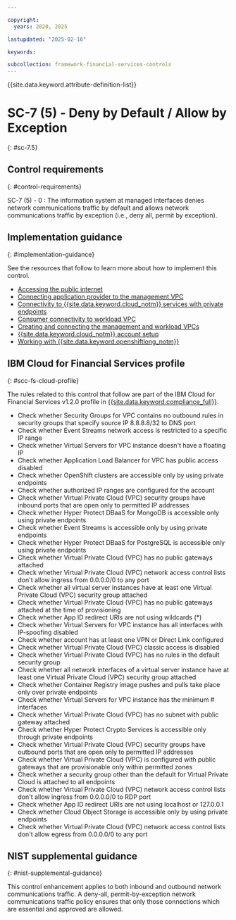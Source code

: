 ```yaml
---

copyright:
  years: 2020, 2025

lastupdated: "2025-02-16"

keywords:

subcollection: framework-financial-services-controls
---
```


{{site.data.keyword.attribute-definition-list}}


# SC-7 (5) - Deny by Default / Allow by Exception
{: #sc-7.5}

## Control requirements
{: #control-requirements}

SC-7 (5) - 0
    : The information system at managed interfaces denies network communications traffic by default and allows network communications traffic by exception (i.e., deny all, permit by exception).

## Implementation guidance
{: #implementation-guidance}

See the resources that follow to learn more about how to implement this control.

- [Accessing the public internet](/docs/framework-financial-services?topic=framework-financial-services-vpc-architecture-connectivity-to-internet)
- [Connecting application provider to the management VPC](/docs/framework-financial-services?topic=framework-financial-services-vpc-architecture-connectivity-management)
- [Connectivity to {{site.data.keyword.cloud_notm}} services with private endpoints](/docs/framework-financial-services?topic=framework-financial-services-vpc-architecture-connectivity-to-services)
- [Consumer connectivity to workload VPC](/docs/framework-financial-services?topic=framework-financial-services-vpc-architecture-connectivity-workload)
- [Creating and connecting the management and workload VPCs](/docs/framework-financial-services?topic=framework-financial-services-vpc-architecture-connectivity-create-vpcs)
- [{{site.data.keyword.cloud_notm}} account setup](/docs/framework-financial-services?topic=framework-financial-services-shared-account-setup)
- [Working with {{site.data.keyword.openshiftlong_notm}}](/docs/framework-financial-services?topic=framework-financial-services-shared-containers-openshift)

## IBM Cloud for Financial Services profile
{: #scc-fs-cloud-profile}

The rules related to this control that follow are part of the IBM Cloud for Financial Services v1.2.0 profile in [{{site.data.keyword.compliance_full}}](/docs/security-compliance?topic=security-compliance-getting-started).

- Check whether Security Groups for VPC contains no outbound rules in security groups that specify source IP 8.8.8.8/32 to DNS port
- Check whether Event Streams network access is restricted to a specific IP range
- Check whether Virtual Servers for VPC instance doesn't have a floating IP
- Check whether Application Load Balancer for VPC has public access disabled
- Check whether OpenShift clusters are accessible only by using private endpoints
- Check whether authorized IP ranges are configured for the account
- Check whether Virtual Private Cloud (VPC) security groups have inbound ports that are open only to permitted IP addresses
- Check whether Hyper Protect DBaaS for MongoDB is accessible only using private endpoints
- Check whether Event Streams is accessible only by using private endpoints
- Check whether Hyper Protect DBaaS for PostgreSQL is accessible only using private endpoints
- Check whether Virtual Private Cloud (VPC) has no public gateways attached
- Check whether Virtual Private Cloud (VPC) network access control lists don't allow ingress from 0.0.0.0/0 to any port
- Check whether all virtual server instances have at least one Virtual Private Cloud (VPC) security group attached
- Check whether Virtual Private Cloud (VPC) has no public gateways attached at the time of provisioning
- Check whether App ID redirect URIs are not using wildcards (*)
- Check whether Virtual Servers for VPC instance has all interfaces with IP-spoofing disabled
- Check whether account has at least one VPN or Direct Link configured
- Check whether Virtual Private Cloud (VPC) classic access is disabled
- Check whether Virtual Private Cloud (VPC) has no rules in the default security group
- Check whether all network interfaces of a virtual server instance have at least one Virtual Private Cloud (VPC) security group attached
- Check whether Container Registry image pushes and pulls take place only over private endpoints
- Check whether Virtual Servers for VPC instance has the minimum # interfaces
- Check whether Virtual Private Cloud (VPC) has no subnet with public gateway attached
- Check whether Hyper Protect Crypto Services is accessible only through private endpoints
- Check whether Virtual Private Cloud (VPC) security groups have outbound ports that are open only to permitted IP addresses
- Check whether Virtual Private Cloud (VPC) is configured with public gateways that are provisionable only within permitted zones
- Check whether a security group other than the default for Virtual Private Cloud is attached to all endpoints
- Check whether Virtual Private Cloud (VPC) network access control lists don't allow ingress from 0.0.0.0/0 to RDP port
- Check whether App ID redirect URIs are not using localhost or 127.0.0.1
- Check whether Cloud Object Storage is accessible only by using private endpoints
- Check whether Virtual Private Cloud (VPC) network access control lists don't allow egress from 0.0.0.0/0 to any port

## NIST supplemental guidance
{: #nist-supplemental-guidance}

This control enhancement applies to both inbound and outbound network communications traffic. A deny-all, permit-by-exception network communications traffic policy ensures that only those connections which are essential and approved are allowed.
